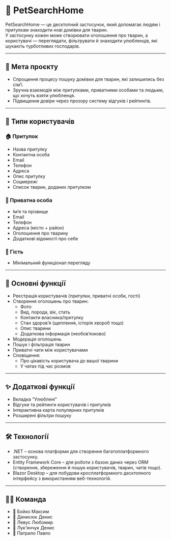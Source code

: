 # 🐾 PetSearchHome

PetSearchHome — це десктопний застосунок, який допомагає людям і притулкам знаходити нові домівки для тварин.  
У застосунку кожен може створювати оголошення про тварин, а користувачі — переглядати, фільтрувати й знаходити улюбленців, які шукають турботливих господарів.

---

## 🎯 Мета проєкту
- Спрощення процесу пошуку домівки для тварин, які залишились без сім’ї.  
- Зручна взаємодія між притулками, приватними особами та людьми, що хочуть взяти улюбленця.  
- Підвищення довіри через прозору систему відгуків і рейтингів.  

---

## 👥 Типи користувачів

### 🏠 Притулок
- Назва притулку  
- Контактна особа  
- Email  
- Телефон  
- Адреса  
- Опис притулку  
- Соцмережі  
- Список тварин, доданих притулком  

### 👤 Приватна особа
- Ім’я та прізвище  
- Email  
- Телефон  
- Адреса (місто + район)  
- Оголошення про тварину  
- Додаткові відомості про себе  

### 👀 Гість
- Мінімальний функціонал перегляду  

---

## 🔑 Основні функції

- Реєстрація користувачів (притулки, приватні особи, гості)  
- Створення оголошень про тварин:
  - Фото  
  - Вид, порода, вік, стать  
  - Контакти власника/притулку  
  - Стан здоров’я (щеплення, історія хвороб тощо)  
  - Опис тварини  
  - Додаткова інформація (необов’язково)  
- Модерація оголошень  
- Пошук і фільтрація тварин  
- Приватні чати між користувачами  
- Сповіщення:
  - Про цікавість користувача до вашої тварини  
  - У чатах під час розмов  

---

## ✨ Додаткові функції

- Вкладка "Улюблені"  
- Відгуки та рейтинги користувачів і притулків  
- Інтерактивна карта популярних притулків  
- Розширені фільтри пошуку  

---

## 🛠 Технології
- .NET – основа платформи для створення багатоплатформного застосунку.
- Entity Framework Core – для роботи з базою даних через ORM (створення, збереження й пошук користувачів, тварин, чатів тощо).
- Blazor Desktop – для побудови кросплатформного десктопного інтерфейсу з використанням веб-технологій.

---

## 👨‍💻 Команда

- 🔹 Бойко Максим
- 🔹 Денисюк Денис  
- 🔹 Левус Любомир
- 🔹 Лук'янчук Денис
- 🔹 Патрило Павло
